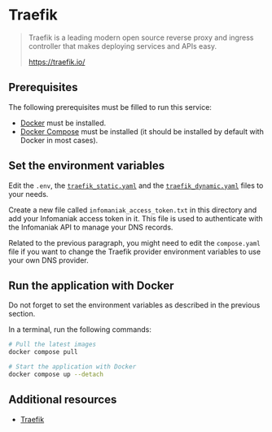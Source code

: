 # Traefik

> Traefik is a leading modern open source reverse proxy and ingress controller
> that makes deploying services and APIs easy.
>
> <https://traefik.io/>

## Prerequisites

The following prerequisites must be filled to run this service:

- [Docker](https://docs.docker.com/get-docker/) must be installed.
- [Docker Compose](https://docs.docker.com/compose/install/) must be installed
  (it should be installed by default with Docker in most cases).

## Set the environment variables

Edit the `.env`, the [`traefik_static.yaml`](./traefik_static.yaml) and the
[`traefik_dynamic.yaml`](./traefik_dynamic.yaml) files to your needs.

Create a new file called `infomaniak_access_token.txt` in this directory and add
your Infomaniak access token in it. This file is used to authenticate with the
Infomaniak API to manage your DNS records.

Related to the previous paragraph, you might need to edit the `compose.yaml`
file if you want to change the Traefik provider environment variables to use
your own DNS provider.

## Run the application with Docker

Do not forget to set the environment variables as described in the previous
section.

In a terminal, run the following commands:

```bash
# Pull the latest images
docker compose pull

# Start the application with Docker
docker compose up --detach
```

## Additional resources

- [Traefik](https://traefik.io/)
